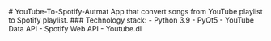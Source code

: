#   Y o u T u b e - T o - S p o t i f y - A u t m a t  
 A p p   t h a t   c o n v e r t   s o n g s   f r o m   Y o u T u b e   p l a y l i s t   t o   S p o t i f y   p l a y l i s t .  
  
  
  
 # # #   T e c h n o l o g y   s t a c k :  
  
 -   P y t h o n   3 . 9  
 -   P y Q t 5  
 -   Y o u T u b e   D a t a   A P I  
 -   S p o t i f y   W e b   A P I  
 -   Y o u t u b e . d l 